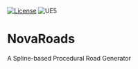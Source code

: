 [![License](https://img.shields.io/badge/license-Beta%20Non--Commercial-yellow)](https://github.com/EpicChallengerKP/NovaRoads?tab=License-1-ov-file) 
![UE5](https://img.shields.io/badge/built%20for-UE5-5e5eff) <br>
# NovaRoads
A Spline-based Procedural Road Generator
